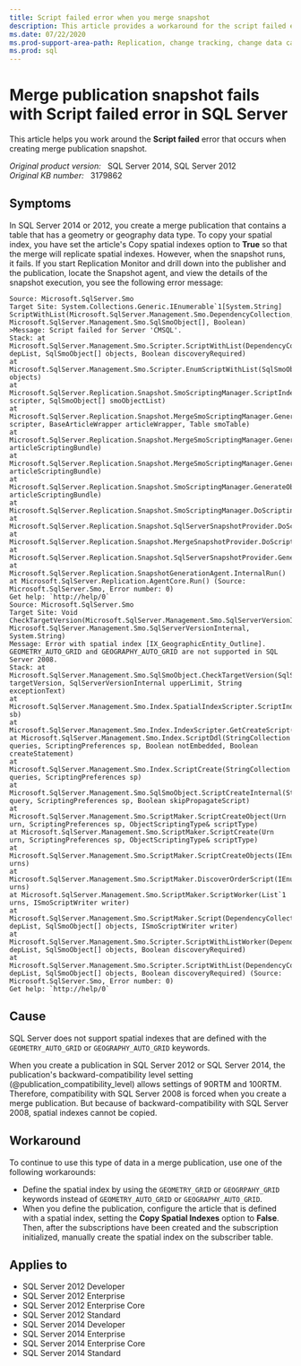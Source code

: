 ```yaml
---
title: Script failed error when you merge snapshot
description: This article provides a workaround for the script failed error that occurs when creating merge publication snapshot.
ms.date: 07/22/2020
ms.prod-support-area-path: Replication, change tracking, change data capture
ms.prod: sql
---
```

# Merge publication snapshot fails with Script failed error in SQL Server

This article helps you work around the **Script failed** error that occurs when creating merge publication snapshot.

_Original product version:_ &nbsp; SQL Server 2014, SQL Server 2012  
_Original KB number:_ &nbsp; 3179862

## Symptoms

In SQL Server 2014 or 2012, you create a merge publication that contains a table that has a geometry or geography data type. To copy your spatial index, you have set the article's Copy spatial indexes option to **True**  so that the merge will replicate spatial indexes. However, when the snapshot runs, it fails. If you start Replication Monitor and drill down into the publisher and the publication, locate the Snapshot agent, and view the details of the snapshot execution, you see the following error message:

```console
Source: Microsoft.SqlServer.Smo
Target Site: System.Collections.Generic.IEnumerable`1[System.String] ScriptWithList(Microsoft.SqlServer.Management.Smo.DependencyCollection, Microsoft.SqlServer.Management.Smo.SqlSmoObject[], Boolean)
>Message: Script failed for Server 'CMSQL'.
Stack: at Microsoft.SqlServer.Management.Smo.Scripter.ScriptWithList(DependencyCollection depList, SqlSmoObject[] objects, Boolean discoveryRequired)
at Microsoft.SqlServer.Management.Smo.Scripter.EnumScriptWithList(SqlSmoObject[] objects)
at Microsoft.SqlServer.Replication.Snapshot.SmoScriptingManager.ScriptIndexList(Scripter scripter, SqlSmoObject[] smoObjectList)
at Microsoft.SqlServer.Replication.Snapshot.MergeSmoScriptingManager.GenerateTableArticleDriScriptWithSingleBatchConstraints(Scripter scripter, BaseArticleWrapper articleWrapper, Table smoTable)
at Microsoft.SqlServer.Replication.Snapshot.MergeSmoScriptingManager.GenerateTableArticleScripts(ArticleScriptingBundle articleScriptingBundle)
at Microsoft.SqlServer.Replication.Snapshot.MergeSmoScriptingManager.GenerateArticleScripts(ArticleScriptingBundle articleScriptingBundle)
at Microsoft.SqlServer.Replication.Snapshot.SmoScriptingManager.GenerateObjectScripts(ArticleScriptingBundle articleScriptingBundle)
at Microsoft.SqlServer.Replication.Snapshot.SmoScriptingManager.DoScripting()
at Microsoft.SqlServer.Replication.Snapshot.SqlServerSnapshotProvider.DoScripting()
at Microsoft.SqlServer.Replication.Snapshot.MergeSnapshotProvider.DoScripting()
at Microsoft.SqlServer.Replication.Snapshot.SqlServerSnapshotProvider.GenerateSnapshot()
at Microsoft.SqlServer.Replication.SnapshotGenerationAgent.InternalRun()
at Microsoft.SqlServer.Replication.AgentCore.Run() (Source: Microsoft.SqlServer.Smo, Error number: 0)
Get help: `http://help/0`
Source: Microsoft.SqlServer.Smo
Target Site: Void CheckTargetVersion(Microsoft.SqlServer.Management.Smo.SqlServerVersionInternal, Microsoft.SqlServer.Management.Smo.SqlServerVersionInternal, System.String)
Message: Error with spatial index [IX_GeographicEntity_Outline]. GEOMETRY_AUTO_GRID and GEOGRAPHY_AUTO_GRID are not supported in SQL Server 2008.
Stack: at Microsoft.SqlServer.Management.Smo.SqlSmoObject.CheckTargetVersion(SqlServerVersionInternal targetVersion, SqlServerVersionInternal upperLimit, String exceptionText)
at Microsoft.SqlServer.Management.Smo.Index.SpatialIndexScripter.ScriptIndexDetails(StringBuilder sb)
at Microsoft.SqlServer.Management.Smo.Index.IndexScripter.GetCreateScript()
at Microsoft.SqlServer.Management.Smo.Index.ScriptDdl(StringCollection queries, ScriptingPreferences sp, Boolean notEmbedded, Boolean createStatement)
at Microsoft.SqlServer.Management.Smo.Index.ScriptCreate(StringCollection queries, ScriptingPreferences sp)
at Microsoft.SqlServer.Management.Smo.SqlSmoObject.ScriptCreateInternal(StringCollection query, ScriptingPreferences sp, Boolean skipPropagateScript)
at Microsoft.SqlServer.Management.Smo.ScriptMaker.ScriptCreateObject(Urn urn, ScriptingPreferences sp, ObjectScriptingType& scriptType)
at Microsoft.SqlServer.Management.Smo.ScriptMaker.ScriptCreate(Urn urn, ScriptingPreferences sp, ObjectScriptingType& scriptType)
at Microsoft.SqlServer.Management.Smo.ScriptMaker.ScriptCreateObjects(IEnumerable`1 urns)
at Microsoft.SqlServer.Management.Smo.ScriptMaker.DiscoverOrderScript(IEnumerable`1 urns)
at Microsoft.SqlServer.Management.Smo.ScriptMaker.ScriptWorker(List`1 urns, ISmoScriptWriter writer)
at Microsoft.SqlServer.Management.Smo.ScriptMaker.Script(DependencyCollection depList, SqlSmoObject[] objects, ISmoScriptWriter writer)
at Microsoft.SqlServer.Management.Smo.Scripter.ScriptWithListWorker(DependencyCollection depList, SqlSmoObject[] objects, Boolean discoveryRequired)
at Microsoft.SqlServer.Management.Smo.Scripter.ScriptWithList(DependencyCollection depList, SqlSmoObject[] objects, Boolean discoveryRequired) (Source: Microsoft.SqlServer.Smo, Error number: 0)
Get help: `http://help/0`
```

## Cause

SQL Server does not support spatial indexes that are defined with the `GEOMETRY_AUTO_GRID` or `GEOGRAPHY_AUTO_GRID` keywords.

When you create a publication in SQL Server 2012 or SQL Server 2014, the publication's backward-compatibility level setting (@publication_compatibility_level) allows settings of 90RTM and 100RTM. Therefore, compatibility with SQL Server 2008 is forced when you create a merge publication. But because of backward-compatibility with SQL Server 2008, spatial indexes cannot be copied.

## Workaround

To continue to use this type of data in a merge publication, use one of the following workarounds:

- Define the spatial index by using the `GEOMETRY_GRID` or `GEOGRPAHY_GRID` keywords instead of `GEOMETRY_AUTO_GRID` or `GEOGRAPHY_AUTO_GRID`.
- When you define the publication, configure the article that is defined with a spatial index, setting the **Copy Spatial Indexes** option to **False**. Then, after the subscriptions have been created and the subscription initialized, manually create the spatial index on the subscriber table.

## Applies to

- SQL Server 2012 Developer
- SQL Server 2012 Enterprise
- SQL Server 2012 Enterprise Core
- SQL Server 2012 Standard
- SQL Server 2014 Developer
- SQL Server 2014 Enterprise
- SQL Server 2014 Enterprise Core
- SQL Server 2014 Standard
